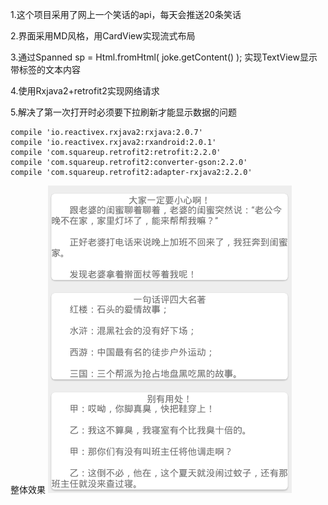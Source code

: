 1.这个项目采用了网上一个笑话的api，每天会推送20条笑话

2.界面采用MD风格，用CardView实现流式布局

3.通过Spanned sp = Html.fromHtml( joke.getContent() );
实现TextView显示带标签的文本内容

4.使用Rxjava2+retrofit2实现网络请求

5.解决了第一次打开时必须要下拉刷新才能显示数据的问题

    compile 'io.reactivex.rxjava2:rxjava:2.0.7'
    compile 'io.reactivex.rxjava2:rxandroid:2.0.1'
    compile 'com.squareup.retrofit2:retrofit:2.2.0'
    compile 'com.squareup.retrofit2:converter-gson:2.2.0'
    compile 'com.squareup.retrofit2:adapter-rxjava2:2.2.0'

整体效果
![image](https://github.com/HelloNanKe/Joke/blob/master/screen.png)
